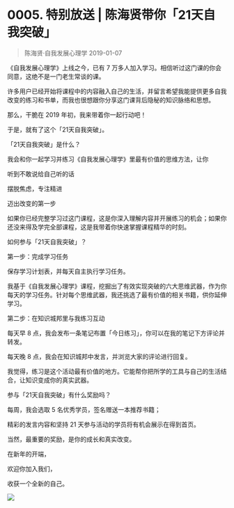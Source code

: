 # 0005. 特别放送 | 陈海贤带你「21天自我突破」
> 陈海贤·自我发展心理学
2019-01-07

《自我发展心理学》上线之今，已有 7 万多人加入学习。相信听过这门课的你会同意，这绝不是一门老生常谈的课。

许多用户已经开始将课程中的内容融入自己的生活，并留言希望我能提供更多自我改变的练习和书单，而我也很想跟你分享这门课背后隐秘的知识脉络和思想。

那么，干脆在 2019 年初，我来带着你一起行动吧！

于是，就有了这个「21天自我突破」。

「21天自我突破」是什么？

我会和你一起学习并练习《自我发展心理学》里最有价值的思维方法，让你

听到不敢说给自己听的话

摆脱焦虑，专注精进

迈出改变的第一步

如果你已经完整学习过这门课程，这是你深入理解内容并开展练习的机会；如果你还没来得及学完全部课程，这是我带着你快速掌握课程精华的时刻。

如何参与「21天自我突破」？

第一步：完成学习任务

保存学习计划表，并每天自主执行学习任务。

我基于《自我发展心理学》课程，挖掘出了有效实现突破的六大思维武器，作为你每天的学习任务。针对每个思维武器，我还挑选了最有价值的相关书籍，供你延伸学习。

第二步：在知识城邦里与我练习互动

每天早 8 点，我会发布一条笔记布置「今日练习」，你可以在我的笔记下方评论并转发。

每天晚 8 点，我会在知识城邦中发言，并浏览大家的评论进行回复。

我觉得，练习是这个活动最有价值的地方。它能帮你把所学的工具与自己的生活结合，让知识变成你的真实武器。

参与「21天自我突破」有什么奖励吗？

每周，我会选取 5 名优秀学员，签名赠送一本推荐书籍；

精彩的发言内容和坚持 21 天参与活动的学员将有机会展示在得到首页。

当然，最重要的奖励，是你的成长和真实改变。

在新年的开端，

欢迎你加入我们，

收获一个全新的自己。

![](https://raw.githubusercontent.com/dalong0514/selfstudy/master/图片链接/心理学/2019001.jpg)